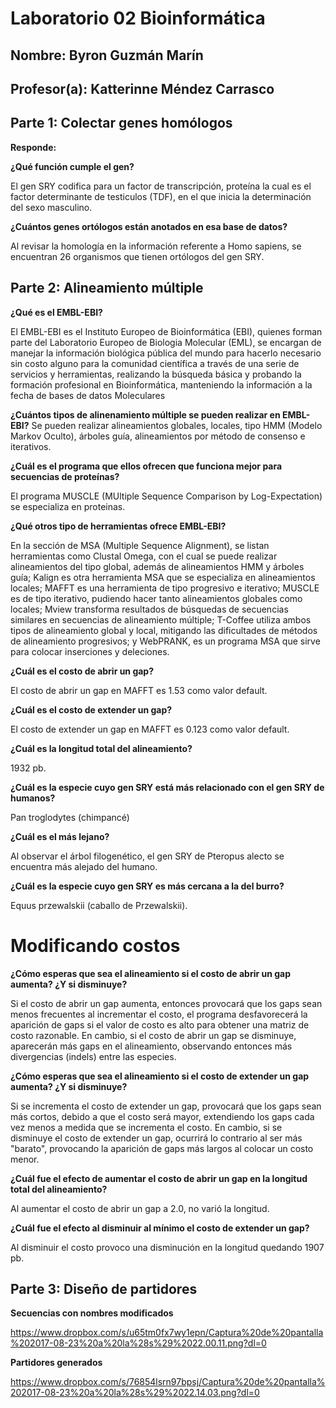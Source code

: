 # Laboratorio 02 Bioinformática

## Nombre: Byron Guzmán Marín

## Profesor(a): Katterinne Méndez Carrasco

## Parte 1: Colectar genes homólogos

__Responde:__

__¿Qué función cumple el gen?__

El gen SRY codifica para un factor  de transcripción, proteína la cual es el factor determinante de testiculos (TDF), en el que inicia la determinación del sexo masculino.

__¿Cuántos genes ortólogos están anotados en esa base de datos?__

Al revisar la homología en la información referente a Homo sapiens, se encuentran 26 organismos que tienen ortólogos del gen SRY.

## Parte 2: Alineamiento múltiple

__¿Qué es el EMBL-EBI?__

El EMBL-EBI es el Instituto Europeo de Bioinformática (EBI), quienes forman parte del Laboratorio Europeo de Biologia Molecular (EML), se encargan de manejar la información  biológica pública del mundo para hacerlo necesario sin costo alguno para la comunidad científica a través de una serie de servicios y herramientas, realizando la búsqueda básica y probando la formación profesional en Bioinformática, manteniendo la información a la fecha de bases de datos Moleculares

__¿Cuántos  tipos de alinenamiento múltiple se pueden realizar en EMBL-EBI?__
Se pueden realizar alineamientos globales, locales, tipo HMM (Modelo Markov Oculto), árboles guía, alineamientos por método de consenso e iterativos.

__¿Cuál es el programa que ellos ofrecen que funciona mejor para secuencias de proteínas?__

El programa MUSCLE (MUltiple Sequence Comparison by Log-Expectation) se especializa en proteinas.

__¿Qué otros tipo de herramientas ofrece EMBL-EBI?__

En la sección de MSA (Multiple Sequence Alignment), se listan herramientas como Clustal Omega, con el cual se puede realizar alineamientos del tipo global, además de alineamientos HMM y árboles guía; Kalign es otra herramienta MSA que se especializa en alineamientos locales; MAFFT es una herramienta de tipo progresivo e iterativo; MUSCLE es de tipo iterativo, pudiendo hacer tanto alineamientos globales como locales; Mview transforma resultados de búsquedas de secuencias similares en secuencias de alineamiento múltiple; T-Coffee utiliza ambos tipos de alineamiento global y local, mitigando las dificultades de métodos de alineamiento progresivos; y WebPRANK, es un programa MSA que sirve para colocar inserciones y deleciones.

__¿Cuál es el costo de abrir un gap?__

El costo de abrir un gap en MAFFT es 1.53 como valor default.

__¿Cuál es el costo de extender un gap?__

El costo de extender un gap en MAFFT es 0.123 como valor default.


__¿Cuál es la longitud total del alineamiento?__

1932 pb.

__¿Cuál es la especie cuyo gen SRY está más relacionado con el gen SRY de humanos?__

Pan troglodytes (chimpancé)

__¿Cuál es el más lejano?__

Al observar el árbol filogenético, el gen SRY de Pteropus alecto se encuentra más alejado del humano.

__¿Cuál es la especie cuyo gen SRY es más cercana a la del burro?__

Equus przewalskii (caballo de Przewalskii).

# Modificando costos

__¿Cómo esperas que sea el alineamiento si el costo de abrir un gap aumenta? ¿Y si disminuye?__

Si el costo de abrir un gap aumenta, entonces provocará que los gaps sean menos frecuentes al incrementar el costo, el programa desfavorecerá la aparición de gaps si el valor de costo es alto para obtener una matriz de costo razonable. En cambio, si el costo de abrir un gap se disminuye, aparecerán más gaps en el alineamiento, observando entonces más divergencias (indels) entre las especies.

__¿Cómo esperas que sea el alineamiento si el costo de extender un gap aumenta? ¿Y si disminuye?__

Si se incrementa el costo de extender un gap, provocará que los gaps sean más cortos, debido a que el costo será mayor, extendiendo los gaps cada vez menos a medida que se incrementa el costo. En cambio, si se disminuye el costo de extender un gap, ocurrirá lo contrario al ser más "barato", provocando la aparición de gaps más largos al colocar un costo menor.

__¿Cuál fue el efecto de aumentar el costo de abrir un gap en la longitud total del alineamiento?__
 
 Al aumentar el costo de abrir un gap a 2.0, no varió la longitud.

__¿Cuál fue el efecto al disminuir al mínimo el costo de extender un gap?__

Al disminuir el costo provoco una disminución en la longitud quedando 1907 pb.

## Parte 3: Diseño de partidores

__Secuencias con nombres modificados__

https://www.dropbox.com/s/u65tm0fx7wy1epn/Captura%20de%20pantalla%202017-08-23%20a%20la%28s%29%2022.00.11.png?dl=0

__Partidores generados__

https://www.dropbox.com/s/76854lsrn97bpsj/Captura%20de%20pantalla%202017-08-23%20a%20la%28s%29%2022.14.03.png?dl=0



